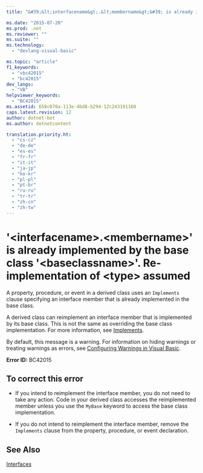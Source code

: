 ```yaml
---
title: "&#39;&lt;interfacename&gt;.&lt;membername&gt;&#39; is already implemented by the base class &#39;&lt;baseclassname&gt;&#39;. Re-implementation of &lt;type&gt; assumed | Microsoft Docs"

ms.date: "2015-07-20"
ms.prod: .net
ms.reviewer: ""
ms.suite: ""
ms.technology: 
  - "devlang-visual-basic"

ms.topic: "article"
f1_keywords: 
  - "vbc42015"
  - "bc42015"
dev_langs: 
  - "VB"
helpviewer_keywords: 
  - "BC42015"
ms.assetid: 658c070a-113e-4bd8-b294-12c243191160
caps.latest.revision: 12
author: dotnet-bot
ms.author: dotnetcontent

translation.priority.ht: 
  - "cs-cz"
  - "de-de"
  - "es-es"
  - "fr-fr"
  - "it-it"
  - "ja-jp"
  - "ko-kr"
  - "pl-pl"
  - "pt-br"
  - "ru-ru"
  - "tr-tr"
  - "zh-cn"
  - "zh-tw"
---
```

# &#39;&lt;interfacename&gt;.&lt;membername&gt;&#39; is already implemented by the base class &#39;&lt;baseclassname&gt;&#39;. Re-implementation of &lt;type&gt; assumed
A property, procedure, or event in a derived class uses an `Implements` clause specifying an interface member that is already implemented in the base class.  
  
 A derived class can reimplement an interface member that is implemented by its base class. This is not the same as overriding the base class implementation. For more information, see [Implements](../../../visual-basic/language-reference/statements/implements-clause.md).  
  
 By default, this message is a warning. For information on hiding warnings or treating warnings as errors, see [Configuring Warnings in Visual Basic](https://docs.microsoft.com/visualstudio/ide/configuring-warnings-in-visual-basic).  
  
 **Error ID:** BC42015  
  
## To correct this error  
  
-   If you intend to reimplement the interface member, you do not need to take any action. Code in your derived class accesses the reimplemented member unless you use the `MyBase` keyword to access the base class implementation.  
  
-   If you do not intend to reimplement the interface member, remove the `Implements` clause from the property, procedure, or event declaration.  
  
## See Also  
 [Interfaces](../../../visual-basic/programming-guide/language-features/interfaces/index.md)